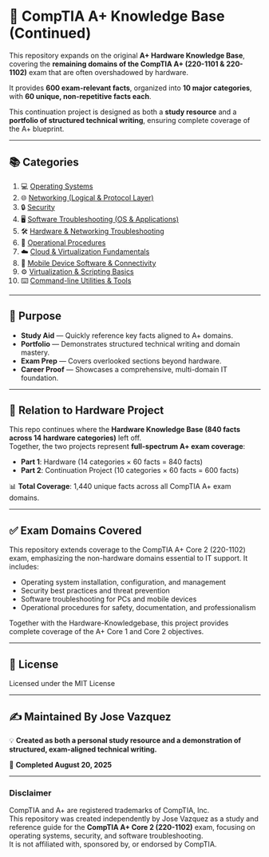 # 📘 CompTIA A+ Knowledge Base (Continued)

This repository expands on the original **A+ Hardware Knowledge Base**, covering the **remaining domains of the CompTIA A+ (220-1101 & 220-1102)** exam that are often overshadowed by hardware.  

It provides **600 exam-relevant facts**, organized into **10 major categories**, with **60 unique, non-repetitive facts each**.  

This continuation project is designed as both a **study resource** and a **portfolio of structured technical writing**, ensuring complete coverage of the A+ blueprint.

---

## 📚 Categories

1. 💻 [Operating Systems](sections/01-operating-systems.md)  
2. 🌐 [Networking (Logical & Protocol Layer)](sections/02-networking.md)  
3. 🔒 [Security](sections/03-security.md)  
4. 🖥️ [Software Troubleshooting (OS & Applications)](sections/04-software-troubleshooting.md)  
5. 🛠️ [Hardware & Networking Troubleshooting](sections/05-hardware-networking-troubleshooting.md)  
6. 📑 [Operational Procedures](sections/06-operational-procedures.md)  
7. ☁️ [Cloud & Virtualization Fundamentals](sections/07-cloud-virtualization.md)  
8. 📱 [Mobile Device Software & Connectivity](sections/08-mobile-connectivity.md)  
9. ⚙️ [Virtualization & Scripting Basics](sections/09-virtualization-scripting.md)  
10. ⌨️ [Command-line Utilities & Tools](sections/10-command-line-utilities.md)  

---

## 🎯 Purpose

- **Study Aid** — Quickly reference key facts aligned to A+ domains.  
- **Portfolio** — Demonstrates structured technical writing and domain mastery.  
- **Exam Prep** — Covers overlooked sections beyond hardware.  
- **Career Proof** — Showcases a comprehensive, multi-domain IT foundation.  

---

## 🔗 Relation to Hardware Project

This repo continues where the **Hardware Knowledge Base (840 facts across 14 hardware categories)** left off.  
Together, the two projects represent **full-spectrum A+ exam coverage**:  

- **Part 1**: Hardware (14 categories × 60 facts = 840 facts)  
- **Part 2**: Continuation Project (10 categories × 60 facts = 600 facts)  

📊 **Total Coverage**: 1,440 unique facts across all CompTIA A+ exam domains.  

---

## ✅ Exam Domains Covered 

This repository extends coverage to the CompTIA A+ Core 2 (220-1102) exam, emphasizing the non-hardware domains essential to IT support. It includes:

- Operating system installation, configuration, and management
- Security best practices and threat prevention
- Software troubleshooting for PCs and mobile devices
- Operational procedures for safety, documentation, and professionalism

Together with the Hardware-Knowledgebase, this project provides complete coverage of the A+ Core 1 and Core 2 objectives.

---

## 📜 License  
Licensed under the MIT License  

---

## ✍️ Maintained By **Jose Vazquez**  

💡 **Created as both a personal study resource and a demonstration of structured, exam-aligned technical writing.**  

📅 **Completed August 20, 2025**  

---
### Disclaimer

CompTIA and A+ are registered trademarks of CompTIA, Inc.  
This repository was created independently by Jose Vazquez as a study and reference guide for the **CompTIA A+ Core 2 (220-1102)** exam, focusing on operating systems, security, and software troubleshooting.  
It is not affiliated with, sponsored by, or endorsed by CompTIA.



